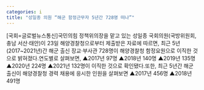 ```yaml
---
categories: i
title: "성일종 의원 “해군 함정근무자 5년간 728명 떠나”"
---
```

[국회=글로벌뉴스통신]국민의힘 정책위의장을 맡고 있는 성일종 국회의원(국방위원회, 충남 서산·태안)이 23일 해양경찰청으로부터 제출받은 자료에 따르면, 최근 5년(2017~2021년)간 해군 출신 장교·부사관 728명이 해양경찰청 함정요원으로 이직한 것으로 밝혀졌다.연도별로 살펴보면, ▲2017년 97명 ▲2018년 140명 ▲2019년 135명 ▲2020년 224명 ▲2021년 132명이 이직한 것으로 확인됐다.또한, 최근 5년간 해군 출신이 해양경찰청 경력 채용에 응시한 인원을 살펴보면 ▲2017년 456명 ▲2018년 491명